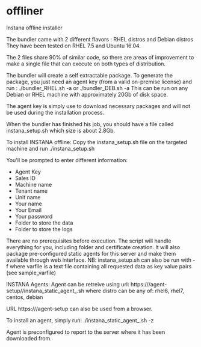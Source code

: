 # offliner
Instana offline installer 

The bundler came with 2 different flavors : RHEL distros and Debian distros
They have been tested on RHEL 7.5 and Ubuntu 16.04. 

The 2 files share 90% of similar code, so there are areas of improvement to make a single file that can execute on both types of distribution. 

The bundler will create a self extractable package. 
To generate the package, you just need an agent key (from a valid on-premise license) and run : 
./bundler_RHEL.sh -a <agent-key>
or 
./bundler_DEB.sh -a <agent-key>
This can be run on any Debian or RHEL machine with approximately 20Gb of disk space.

The agent key is simply use to download necessary packages and will not be used during the installation process. 

When the bundler has finished his job, you should have a file called instana_setup.sh which size is about 2.8Gb.

To install INSTANA offline: 
Copy the instana_setup.sh file on the targeted machine and run 
./instana_setup.sh

You'll be prompted to enter different information: 
- Agent Key
- Sales ID
- Machine name
- Tenant name
- Unit name
- Your name
- Your Email
- Your password
- Folder to store the data
- Folder to store the logs

There are no prerequisites before execution. The script will handle everything for you, including folder and certificate creation. 
It will also package pre-configured static agents for this server and make them available through web interface. 
NB: instana_setup.sh can also be run with -f <varfile>
where varfile is a text file containing all requested data as key value pairs (see sample_varfile)

INSTANA Agents: 
Agent can be retreive using url: https://<server-name>/agent-setup/<distro>/instana_static_agent_<distro>.sh
where distro can be any of: rhel6, rhel7, centos, debian

URL https://<server-name>/agent-setup can also be used from a browser. 

To install an agent, simply run: 
./instana_static_agent_<distro>.sh -z <zone>

Agent is preconfigured to report to the server where it has been downloaded from. 
